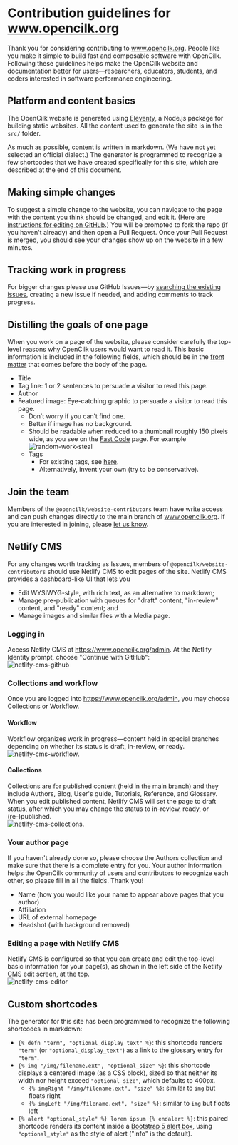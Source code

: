 # Contribution guidelines for www.opencilk.org

Thank you for considering contributing to www.opencilk.org. People like you make it simple to build fast and composable software with OpenCilk. Following these guidelines helps make the OpenCilk website and documentation better for users&mdash;researchers, educators, students, and coders interested in software performance engineering.

## Platform and content basics

The OpenCilk website is generated using [Eleventy](https://www.11ty.dev/), a Node.js package for building static websites.
All the content used to generate the site is in the `src/` folder.

As much as possible, content is written in markdown. (We have not yet selected an official dialect.) 
The generator is programmed to recognize a few shortcodes that we have created specifically for this site, which are described at the end of this document.

## Making simple changes

To suggest a simple change to the website, you can navigate to the page with the content you think should be changed, and edit it.
(Here are [instructions for editing on GitHub](https://docs.github.com/en/repositories/working-with-files/managing-files/editing-files).)
You will be prompted to fork the repo (if you haven't already) and then open a Pull Request.
Once your Pull Request is merged, you should see your changes show up on the website in a few minutes.

## Tracking work in progress

For bigger changes please use GitHub Issues&mdash;by [searching the existing issues](https://github.com/OpenCilk/www.opencilk.org/issues), creating a new issue if needed, and adding comments to track progress.

## Distilling the goals of one page

When you work on a page of the website, please consider carefully the top-level reasons why OpenCilk users would want to read it. This basic information is included in the following fields, which should be in the [front matter](https://www.11ty.dev/docs/data-frontmatter/) that comes before the body of the page.

- Title
- Tag line: 1 or 2 sentences to persuade a visitor to read this page.
- Author
- Featured image: Eye-catching graphic to persuade a visitor to read this page.
  * Don’t worry if you can’t find one.
  * Better if image has no background.
  * Should be readable when reduced to a thumbnail roughly 150 pixels wide, as you see on the [Fast Code](https://www.opencilk.org/posts) page. For example </br>![random-work-steal](/src/img/random-work-steal-154px.png)
  * Tags
    - For existing tags, see [here](https://www.opencilk.org/tags/news/).
    - Alternatively, invent your own (try to be conservative).

## Join the team

Members of the `@opencilk/website-contributors` team have write access and can push changes directly to the main branch of www.opencilk.org.
If you are interested in joining, please [let us know](https://github.com/orgs/OpenCilk/discussions).

## Netlify CMS

For any changes worth tracking as Issues, members of `@opencilk/website-contributors` should use Netlify CMS to edit pages of the site. 
Netlify CMS provides a dashboard-like UI that lets you

- Edit WYSIWYG-style, with rich text, as an alternative to markdown;
- Manage pre-publication with queues for "draft" content, "in-review" content, and "ready" content; and
- Manage images and similar files with a Media page.

### Logging in

Access Netlify CMS at https://www.opencilk.org/admin. At the Netlify Identity prompt, choose "Continue with GitHub": </br>![netlify-cms-github](/src/img/netlify-cms-continue-with-github.png)

### Collections and workflow

Once you are logged into https://www.opencilk.org/admin, you may choose Collections or Workflow.

#### Workflow 

Workflow organizes work in progress&mdash;content held in special branches depending on whether its status is draft, in-review, or ready.
</br>![netlify-cms-workflow](/src/img/netlify-cms-workflow.png).

#### Collections

Collections are for published content (held in the main branch) and they include Authors, Blog, User's guide, Tutorials, Reference, and Glossary.
When you edit published content, Netlify CMS will set the page to draft status, after which you may change the status to in-review, ready, or (re-)published.
</br>![netlify-cms-collections](/src/img/netlify-cms-collections.png).

### Your author page

If you haven't already done so, please choose the Authors collection and make sure that there is a complete entry for you. Your author information helps the OpenCilk community of users and contributors to recognize each other, so please fill in all the fields. Thank you!

- Name (how you would like your name to appear above pages that you author)
- Affiliation
- URL of external homepage
- Headshot (with background removed)

### Editing a page with Netlify CMS

Netlify CMS is configured so that you can create and edit the top-level basic information for your page(s), as shown in the left side of the Netlify CMS edit screen, at the top. </br>![netlify-cms-editor](/src/img/netlify-cms-editor.png)

## Custom shortcodes

The generator for this site has been programmed to recognize the following shortcodes in markdown:

- `{% defn "term", "optional_display text" %}`: this shortcode renders `"term"` (or `"optional_display_text"`) as a link to the glossary entry for `"term"`.
- `{% img "/img/filename.ext", "optional_size" %}`: this shortcode displays a centered image (as a CSS block), sized so that neither its width nor height exceed `"optional_size"`, which defaults to 400px.
  * `{% imgRight "/img/filename.ext", "size" %}`: similar to `img` but floats right
  * `{% imgLeft "/img/filename.ext", "size" %}`: similar to `img` but floats left
- `{% alert "optional_style" %} lorem ipsum {% endalert %}`: this paired shortcode renders its content inside a [Bootstrap 5 alert box](https://getbootstrap.com/docs/5.0/components/alerts/), using `"optional_style"` as the style of alert ("info" is the default).
